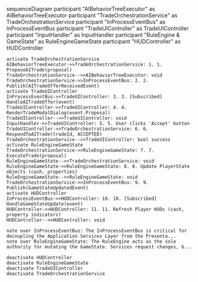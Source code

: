 sequenceDiagram
    participant "AIBehaviorTreeExecutor" as AIBehaviorTreeExecutor
    participant "TradeOrchestrationService" as TradeOrchestrationService
    participant "InProcessEventBus" as InProcessEventBus
    participant "TradeUIController" as TradeUIController
    participant "InputHandler" as InputHandler
    participant "RuleEngine & GameState" as RuleEngineGameState
    participant "HUDController" as HUDController

    activate TradeOrchestrationService
    AIBehaviorTreeExecutor->>TradeOrchestrationService: 1. 1. ProposeAITrade(proposal)
    TradeOrchestrationService-->>AIBehaviorTreeExecutor: void
    TradeOrchestrationService->>InProcessEventBus: 2. 2. Publish(AITradeOfferReceivedEvent)
    activate TradeUIController
    InProcessEventBus->>TradeUIController: 3. 3. [Subscribed] HandleAITradeOffer(event)
    TradeUIController->>TradeUIController: 4. 4. RenderTradeModalDialog(event.Proposal)
    TradeUIController-->>TradeUIController: void
    InputHandler->>TradeUIController: 5. 5. User clicks 'Accept' button
    TradeUIController->>TradeOrchestrationService: 6. 6. RespondToAITrade(tradeId, ACCEPTED)
    TradeOrchestrationService-->>TradeUIController: bool success
    activate RuleEngineGameState
    TradeOrchestrationService->>RuleEngineGameState: 7. 7. ExecuteTrade(proposal)
    RuleEngineGameState-->>TradeOrchestrationService: void
    RuleEngineGameState->>RuleEngineGameState: 8. 8. Update PlayerState objects (cash, properties)
    RuleEngineGameState-->>RuleEngineGameState: void
    TradeOrchestrationService->>InProcessEventBus: 9. 9. Publish(GameStateUpdatedEvent)
    activate HUDController
    InProcessEventBus->>HUDController: 10. 10. [Subscribed] HandleGameStateUpdate(event)
    HUDController->>HUDController: 11. 11. Refresh Player HUDs (cash, property indicators)
    HUDController-->>HUDController: void

    note over InProcessEventBus: The InProcessEventBus is critical for decoupling the Application Services Layer from the Presenta...
    note over RuleEngineGameState: The RuleEngine acts as the sole authority for mutating the GameState. Services request changes, b...

    deactivate HUDController
    deactivate RuleEngineGameState
    deactivate TradeUIController
    deactivate TradeOrchestrationService
